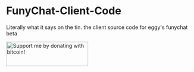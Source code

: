 # FunyChat-Client-Code
Literally what it says on the tin. the client source code for eggy's funychat beta

<a href="https://www.bitcoinqrcodemaker.com/pay/?type=2&amp;style=bitcoin&amp;fiat=CAD&amp;amount=10&amp;address=bc1qc2xkp6pmju9tqgzwgtzfsczw4yevjzyrm9aehm" target="_blank"><img src="https://www.pootinpodcast.com/wp-content/uploads/2020/11/bitcoin-donate-button.png" border="0" width="220" height="66" alt="Support me by donating with bitcoin!" title="Support me by donating with bitcoin!" /></a>
